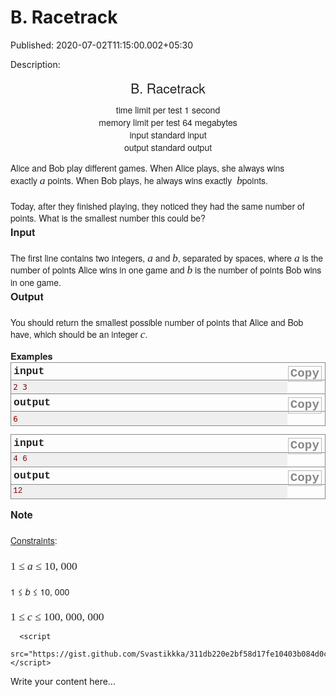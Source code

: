 # B. Racetrack

Published: 2020-07-02T11:15:00.002+05:30

Description: 
      <div class="header" style="caret-color: rgb(34, 34, 34); color: #222222;
      font-family: &quot;helvetica neue&quot;, helvetica, arial, sans-serif; font-size:
      14px; margin: 0px 0px 1em; padding: 0px; text-align: center; text-size-adjust:
      auto;"><div class="title" style="font-size: 21px; margin: 0px 0px 0.5em; padding:
      0px;">B. Racetrack</div><div class="time-limit" style="margin: 0px auto; padding:
      0px;"><div class="property-title" style="display: inline; margin: 0px; padding: 0px 4px
      0px 0px;">time limit per test</div>1 second</div><div class="memory-limit"
      style="margin: 0px auto; padding: 0px;"><div class="property-title" style="display:
      inline; margin: 0px; padding: 0px 4px 0px 0px;">memory limit per test</div>64
      megabytes</div><div class="input-file" style="margin: 0px auto; padding:
      0px;"><div class="property-title" style="display: inline; margin: 0px; padding: 0px 4px
      0px 0px;">input</div>standard input</div><div class="output-file"
      style="margin: 0px auto; padding: 0px;"><div class="property-title" style="display:
      inline; margin: 0px; padding: 0px 4px 0px 0px;">output</div>standard
      output</div></div><div style="caret-color: rgb(34, 34, 34); color: #222222;
      font-family: &quot;helvetica neue&quot;, helvetica, arial, sans-serif; font-size:
      14px; margin: 0px; padding: 0px; text-size-adjust: auto;"><p style="font-size: 1em;
      line-height: 1.4em; margin: 0px 0px 1em; padding: 0px;">Alice and Bob play different games.
      When Alice plays, she always wins exactly<span
      class="Apple-converted-space">&nbsp;</span><span class="tex-span"
      style="font-family: &quot;times new roman&quot;, sans-serif; font-size: 17.5px;
      white-space: nowrap;"><i>a</i></span><span
      class="Apple-converted-space">&nbsp;</span>points. When Bob plays, he always wins
      exactly<span class="Apple-converted-space">&nbsp;</span><span
      class="Apple-converted-space">&nbsp;</span><span class="tex-span"
      style="font-family: &quot;times new roman&quot;, sans-serif; font-size: 17.5px;
      white-space: nowrap;"><i>b</i></span>points.<span
      class="Apple-converted-space">&nbsp;</span></p><p style="font-size: 1em;
      line-height: 1.4em; margin: 1.5em 0px 0px; padding: 0px;">Today, after they finished
      playing, they noticed they had the same number of points. What is the smallest number this
      could be?</p></div><div class="input-specification" style="caret-color: rgb(34,
      34, 34); color: #222222; font-family: &quot;helvetica neue&quot;, helvetica, arial,
      sans-serif; font-size: 14px; margin: 0px; padding: 0px; text-size-adjust: auto;"><div
      class="section-title" style="font-size: 16.1px; font-weight: bold; margin: 0px; padding:
      0px;">Input</div><p style="font-size: 1em; line-height: 1.4em; margin: 1.5em 0px
      0px; padding: 0px;">The first line contains two integers,<span
      class="Apple-converted-space">&nbsp;</span><span class="tex-span"
      style="font-family: &quot;times new roman&quot;, sans-serif; font-size: 17.5px;
      white-space: nowrap;"><i>a</i></span><span
      class="Apple-converted-space">&nbsp;</span>and<span
      class="Apple-converted-space">&nbsp;</span><span class="tex-span"
      style="font-family: &quot;times new roman&quot;, sans-serif; font-size: 17.5px;
      white-space: nowrap;"><i>b</i></span>, separated by spaces, where<span
      class="Apple-converted-space">&nbsp;</span><span class="tex-span"
      style="font-family: &quot;times new roman&quot;, sans-serif; font-size: 17.5px;
      white-space: nowrap;"><i>a</i></span><span
      class="Apple-converted-space">&nbsp;</span>is the number of points Alice wins in
      one game and<span class="Apple-converted-space">&nbsp;</span><span
      class="tex-span" style="font-family: &quot;times new roman&quot;, sans-serif;
      font-size: 17.5px; white-space: nowrap;"><i>b</i></span><span
      class="Apple-converted-space">&nbsp;</span>is the number of points Bob wins in
      one game.<span
      class="Apple-converted-space">&nbsp;</span></p></div><div
      class="output-specification" style="caret-color: rgb(34, 34, 34); color: #222222; font-family:
      &quot;helvetica neue&quot;, helvetica, arial, sans-serif; font-size: 14px; margin: 0px
      0px 1em; padding: 0px; text-size-adjust: auto;"><div class="section-title"
      style="font-size: 16.1px; font-weight: bold; margin: 0px; padding:
      0px;">Output</div><p style="font-size: 1em; line-height: 1.4em; margin: 1.5em 0px
      0px; padding: 0px;">You should return the smallest possible number of points that Alice and
      Bob have, which should be an integer<span
      class="Apple-converted-space">&nbsp;</span><span class="tex-span"
      style="font-family: &quot;times new roman&quot;, sans-serif; font-size: 17.5px;
      white-space: nowrap;"><i>c</i></span>.<span
      class="Apple-converted-space">&nbsp;</span></p></div><div
      class="sample-tests" style="caret-color: rgb(34, 34, 34); color: #222222; font-family:
      consolas, &quot;lucida console&quot;, &quot;andale mono&quot;,
      &quot;bitstream vera sans mono&quot;, &quot;courier new&quot;, courier;
      font-size: 0.9em; margin: 0px; padding: 0px; text-size-adjust: auto;"><div
      class="section-title" style="font-family: &quot;helvetica neue&quot;, helvetica,
      arial, sans-serif; font-size: 14.49px; font-weight: bold; margin: 0px; padding:
      0px;">Examples</div><div class="sample-test" style="margin: 0px; padding:
      0px;"><div class="input" style="border: 1px solid rgb(136, 136, 136); margin: 0px;
      padding: 0px;"><div class="title" style="border-bottom: 1px solid rgb(136, 136, 136);
      font-size: 1.3em; font-weight: bold; margin: 0px; padding: 0.25em; text-transform:
      lowercase;">input<div class="input-output-copier"
      data-clipboard-target="#id002386637054907691" id="id002462269562687146" style="border: 1px
      solid rgb(185, 185, 185); color: #888888; cursor: pointer; float: right; font-size: 1.2rem;
      line-height: 1.1rem; margin: 1px; padding: 3px; text-transform: none;"
      title="Copy">Copy</div></div><pre id="id002386637054907691"
      style="background-color: #efefef; color: #880000; font-family: consolas, &quot;lucida
      console&quot;, &quot;andale mono&quot;, &quot;bitstream vera sans
      mono&quot;, &quot;courier new&quot;, courier; font-size: 12.6px; line-height:
      1.25em; margin-bottom: 0px; margin-top: 0px; overflow-wrap: break-word; padding: 0.25em;
      white-space: pre-wrap;">2 3<br /></pre></div><div class="output"
      style="border: 1px solid rgb(136, 136, 136); margin: 0px 0px 1em; padding: 0px; position:
      relative; top: -1px;"><div class="title" style="border-bottom: 1px solid rgb(136, 136,
      136); font-size: 1.3em; font-weight: bold; margin: 0px; padding: 0.25em; text-transform:
      lowercase;">output<div class="input-output-copier"
      data-clipboard-target="#id007964184560664848" id="id003738079620880037" style="border: 1px
      solid rgb(185, 185, 185); color: #888888; cursor: pointer; float: right; font-size: 1.2rem;
      line-height: 1.1rem; margin: 1px; padding: 3px; text-transform: none;"
      title="Copy">Copy</div></div><pre id="id007964184560664848"
      style="background-color: #efefef; color: #880000; font-family: consolas, &quot;lucida
      console&quot;, &quot;andale mono&quot;, &quot;bitstream vera sans
      mono&quot;, &quot;courier new&quot;, courier; font-size: 12.6px; line-height:
      1.25em; margin-bottom: 0px; margin-top: 0px; overflow-wrap: break-word; padding: 0.25em;
      white-space: pre-wrap;">6<br /></pre></div><div class="input"
      style="border: 1px solid rgb(136, 136, 136); margin: 0px; padding: 0px;"><div
      class="title" style="border-bottom: 1px solid rgb(136, 136, 136); font-size: 1.3em;
      font-weight: bold; margin: 0px; padding: 0.25em; text-transform: lowercase;">input<div
      class="input-output-copier" data-clipboard-target="#id0033103724797242706"
      id="id004671922849437864" style="border: 1px solid rgb(185, 185, 185); color: #888888; cursor:
      pointer; float: right; font-size: 1.2rem; line-height: 1.1rem; margin: 1px; padding: 3px;
      text-transform: none;" title="Copy">Copy</div></div><pre
      id="id0033103724797242706" style="background-color: #efefef; color: #880000; font-family:
      consolas, &quot;lucida console&quot;, &quot;andale mono&quot;,
      &quot;bitstream vera sans mono&quot;, &quot;courier new&quot;, courier;
      font-size: 12.6px; line-height: 1.25em; margin-bottom: 0px; margin-top: 0px; overflow-wrap:
      break-word; padding: 0.25em; white-space: pre-wrap;">4 6<br
      /></pre></div><div class="output" style="border: 1px solid rgb(136, 136,
      136); margin: 0px 0px 1em; padding: 0px; position: relative; top: -1px;"><div
      class="title" style="border-bottom: 1px solid rgb(136, 136, 136); font-size: 1.3em;
      font-weight: bold; margin: 0px; padding: 0.25em; text-transform: lowercase;">output<div
      class="input-output-copier" data-clipboard-target="#id00375358751732622"
      id="id0021257134811356992" style="border: 1px solid rgb(185, 185, 185); color: #888888;
      cursor: pointer; float: right; font-size: 1.2rem; line-height: 1.1rem; margin: 1px; padding:
      3px; text-transform: none;" title="Copy">Copy</div></div><pre
      id="id00375358751732622" style="background-color: #efefef; color: #880000; font-family:
      consolas, &quot;lucida console&quot;, &quot;andale mono&quot;,
      &quot;bitstream vera sans mono&quot;, &quot;courier new&quot;, courier;
      font-size: 12.6px; line-height: 1.25em; margin-bottom: 0px; margin-top: 0px; overflow-wrap:
      break-word; padding: 0.25em; white-space: pre-wrap;">12<br
      /></pre></div></div></div><div class="note" style="caret-color:
      rgb(34, 34, 34); color: #222222; font-family: &quot;helvetica neue&quot;, helvetica,
      arial, sans-serif; font-size: 14px; margin: 0px; padding: 0px; text-size-adjust:
      auto;"><div class="section-title" style="font-size: 16.1px; font-weight: bold; margin:
      0px; padding: 0px;">Note</div><p style="font-size: 1em; line-height: 1.4em;
      margin: 1.5em 0px 0px; padding: 0px;"><span class="tex-font-style-underline"
      style="text-decoration-line: underline;">Constraints</span>:</p><p
      style="font-size: 1em; line-height: 1.4em; margin: 1.5em 0px 0px; padding: 0px;"><span
      class="tex-span" style="font-family: &quot;times new roman&quot;, sans-serif;
      font-size: 17.5px; white-space: nowrap;">1 ≤ <i>a</i> ≤ 10,
      000</span></p><p style="font-size: 1em; line-height: 1.4em; margin: 1.5em 0px
      0px; padding: 0px;"><span class="tex-span" style="font-family: &quot;times new
      roman&quot;, sans-serif; font-size: 17.5px; white-space: nowrap;">1 ≤
      <i>b</i> ≤ 10, 000</span></p><p style="font-size: 1em; line-height:
      1.4em; margin: 1.5em 0px 0px; padding: 0px;"><span class="tex-span" style="font-family:
      &quot;times new roman&quot;, sans-serif; font-size: 17.5px; white-space: nowrap;">1
      ≤ <i>c</i> ≤ 100, 000, 000</span></p></div>


      <script
      src="https://gist.github.com/Svastikkka/311db220e2bf58d17fe10403b084d0ca.js"></script>

Write your content here...